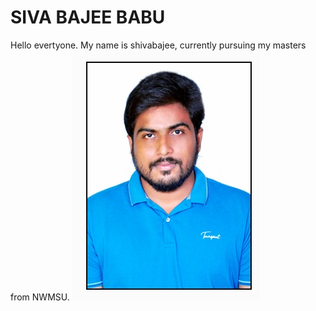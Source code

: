 # SIVA BAJEE BABU
Hello evertyone. My name is shivabajee, currently pursuing my masters from NWMSU.
![img](https://github.com/Sivabajee/assignment2-porandla/blob/main/image.png)
